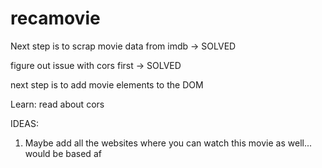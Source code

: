 # recamovie

Next step is to scrap movie data from imdb -> SOLVED

figure out issue with cors first -> SOLVED

next step is to add movie elements to the DOM 

Learn: 
read about cors

IDEAS: 

1) Maybe add all the websites where you can watch this movie as well... would be based af
